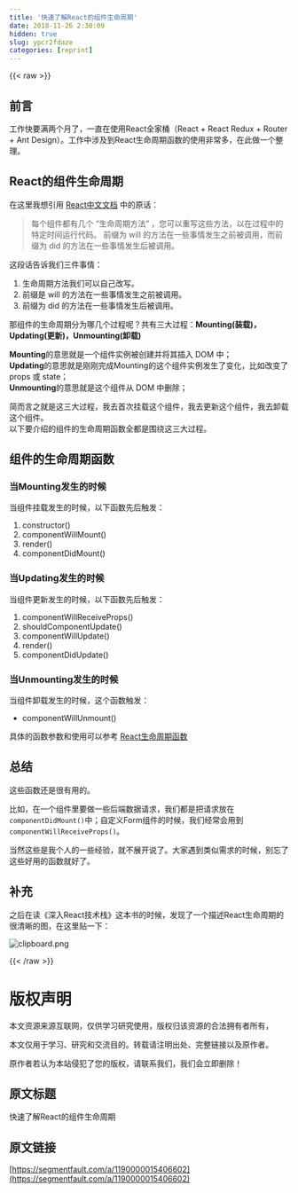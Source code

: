 ```yaml
---
title: '快速了解React的组件生命周期' 
date: 2018-11-26 2:30:09
hidden: true
slug: ypcr2fdaze
categories: [reprint]
---
```


{{< raw >}}
<h2 id="articleHeader0">&#x524D;&#x8A00;</h2><p>&#x5DE5;&#x4F5C;&#x5FEB;&#x8981;&#x6EE1;&#x4E24;&#x4E2A;&#x6708;&#x4E86;&#xFF0C;&#x4E00;&#x76F4;&#x5728;&#x4F7F;&#x7528;React&#x5168;&#x5BB6;&#x6876;&#xFF08;React + React Redux + Router + Ant Design&#xFF09;&#x3002;&#x5DE5;&#x4F5C;&#x4E2D;&#x6D89;&#x53CA;&#x5230;React&#x751F;&#x547D;&#x5468;&#x671F;&#x51FD;&#x6570;&#x7684;&#x4F7F;&#x7528;&#x975E;&#x5E38;&#x591A;&#xFF0C;&#x5728;&#x6B64;&#x505A;&#x4E00;&#x4E2A;&#x6574;&#x7406;&#x3002;</p><h2 id="articleHeader1">React&#x7684;&#x7EC4;&#x4EF6;&#x751F;&#x547D;&#x5468;&#x671F;</h2><p>&#x5728;&#x8FD9;&#x91CC;&#x6211;&#x60F3;&#x5F15;&#x7528; <a href="http://www.css88.com/react/docs/react-component.html" rel="nofollow noreferrer" target="_blank">React&#x4E2D;&#x6587;&#x6587;&#x6863;</a> &#x4E2D;&#x7684;&#x539F;&#x8BDD;&#xFF1A;</p><blockquote>&#x6BCF;&#x4E2A;&#x7EC4;&#x4EF6;&#x90FD;&#x6709;&#x51E0;&#x4E2A; &#x201C;&#x751F;&#x547D;&#x5468;&#x671F;&#x65B9;&#x6CD5;&#x201D; &#xFF0C;&#x60A8;&#x53EF;&#x4EE5;&#x91CD;&#x5199;&#x8FD9;&#x4E9B;&#x65B9;&#x6CD5;&#xFF0C;&#x4EE5;&#x5728;&#x8FC7;&#x7A0B;&#x4E2D;&#x7684;&#x7279;&#x5B9A;&#x65F6;&#x95F4;&#x8FD0;&#x884C;&#x4EE3;&#x7801;&#x3002; &#x524D;&#x7F00;&#x4E3A; will &#x7684;&#x65B9;&#x6CD5;&#x5728;&#x4E00;&#x4E9B;&#x4E8B;&#x60C5;&#x53D1;&#x751F;&#x4E4B;&#x524D;&#x88AB;&#x8C03;&#x7528;&#xFF0C;&#x800C;&#x524D;&#x7F00;&#x4E3A; did &#x7684;&#x65B9;&#x6CD5;&#x5728;&#x4E00;&#x4E9B;&#x4E8B;&#x60C5;&#x53D1;&#x751F;&#x540E;&#x88AB;&#x8C03;&#x7528;&#x3002;</blockquote><p>&#x8FD9;&#x6BB5;&#x8BDD;&#x544A;&#x8BC9;&#x6211;&#x4EEC;&#x4E09;&#x4EF6;&#x4E8B;&#x60C5;&#xFF1A;</p><ol><li>&#x751F;&#x547D;&#x5468;&#x671F;&#x65B9;&#x6CD5;&#x6211;&#x4EEC;&#x53EF;&#x4EE5;&#x81EA;&#x5DF1;&#x6539;&#x5199;&#x3002;</li><li>&#x524D;&#x7F00;&#x662F; will &#x7684;&#x65B9;&#x6CD5;&#x5728;&#x4E00;&#x4E9B;&#x4E8B;&#x60C5;&#x53D1;&#x751F;&#x4E4B;&#x524D;&#x88AB;&#x8C03;&#x7528;&#x3002;</li><li>&#x524D;&#x7F00;&#x4E3A; did &#x7684;&#x65B9;&#x6CD5;&#x5728;&#x4E00;&#x4E9B;&#x4E8B;&#x60C5;&#x53D1;&#x751F;&#x540E;&#x88AB;&#x8C03;&#x7528;&#x3002;</li></ol><p>&#x90A3;&#x7EC4;&#x4EF6;&#x7684;&#x751F;&#x547D;&#x5468;&#x671F;&#x5206;&#x4E3A;&#x54EA;&#x51E0;&#x4E2A;&#x8FC7;&#x7A0B;&#x5462;&#xFF1F;&#x5171;&#x6709;&#x4E09;&#x5927;&#x8FC7;&#x7A0B;&#xFF1A;<strong>Mounting(&#x88C5;&#x8F7D;)&#xFF0C;Updating(&#x66F4;&#x65B0;)&#xFF0C;Unmounting(&#x5378;&#x8F7D;)</strong></p><p><strong>Mounting</strong>&#x7684;&#x610F;&#x601D;&#x5C31;&#x662F;&#x4E00;&#x4E2A;&#x7EC4;&#x4EF6;&#x5B9E;&#x4F8B;&#x88AB;&#x521B;&#x5EFA;&#x5E76;&#x5C06;&#x5176;&#x63D2;&#x5165; DOM &#x4E2D;&#xFF1B;<br><strong>Updating</strong>&#x7684;&#x610F;&#x601D;&#x5C31;&#x662F;&#x521A;&#x521A;&#x5B8C;&#x6210;Mounting&#x7684;&#x8FD9;&#x4E2A;&#x7EC4;&#x4EF6;&#x5B9E;&#x4F8B;&#x53D1;&#x751F;&#x4E86;&#x53D8;&#x5316;&#xFF0C;&#x6BD4;&#x5982;&#x6539;&#x53D8;&#x4E86; props &#x6216; state&#xFF1B;<br><strong>Unmounting</strong>&#x7684;&#x610F;&#x601D;&#x5C31;&#x662F;&#x8FD9;&#x4E2A;&#x7EC4;&#x4EF6;&#x4ECE; DOM &#x4E2D;&#x5220;&#x9664;&#xFF1B;</p><p>&#x7B80;&#x800C;&#x8A00;&#x4E4B;&#x5C31;&#x662F;&#x8FD9;&#x4E09;&#x5927;&#x8FC7;&#x7A0B;&#xFF0C;&#x6211;&#x53BB;&#x9996;&#x6B21;&#x6302;&#x8F7D;&#x8FD9;&#x4E2A;&#x7EC4;&#x4EF6;&#xFF0C;&#x6211;&#x53BB;&#x66F4;&#x65B0;&#x8FD9;&#x4E2A;&#x7EC4;&#x4EF6;&#xFF0C;&#x6211;&#x53BB;&#x5378;&#x8F7D;&#x8FD9;&#x4E2A;&#x7EC4;&#x4EF6;&#x3002;<br>&#x4EE5;&#x4E0B;&#x8981;&#x4ECB;&#x7ECD;&#x7684;&#x7EC4;&#x4EF6;&#x7684;&#x751F;&#x547D;&#x5468;&#x671F;&#x51FD;&#x6570;&#x5168;&#x90FD;&#x662F;&#x56F4;&#x7ED5;&#x8FD9;&#x4E09;&#x5927;&#x8FC7;&#x7A0B;&#x3002;</p><h2 id="articleHeader2">&#x7EC4;&#x4EF6;&#x7684;&#x751F;&#x547D;&#x5468;&#x671F;&#x51FD;&#x6570;</h2><h3 id="articleHeader3">&#x5F53;Mounting&#x53D1;&#x751F;&#x7684;&#x65F6;&#x5019;</h3><p>&#x5F53;&#x7EC4;&#x4EF6;&#x6302;&#x8F7D;&#x53D1;&#x751F;&#x7684;&#x65F6;&#x5019;&#xFF0C;&#x4EE5;&#x4E0B;&#x51FD;&#x6570;&#x5148;&#x540E;&#x89E6;&#x53D1;&#xFF1A;</p><ol><li>constructor()</li><li>componentWillMount()</li><li>render()</li><li>componentDidMount()</li></ol><h3 id="articleHeader4">&#x5F53;Updating&#x53D1;&#x751F;&#x7684;&#x65F6;&#x5019;</h3><p>&#x5F53;&#x7EC4;&#x4EF6;&#x66F4;&#x65B0;&#x53D1;&#x751F;&#x7684;&#x65F6;&#x5019;&#xFF0C;&#x4EE5;&#x4E0B;&#x51FD;&#x6570;&#x5148;&#x540E;&#x89E6;&#x53D1;&#xFF1A;</p><ol><li>componentWillReceiveProps()</li><li>shouldComponentUpdate()</li><li>componentWillUpdate()</li><li>render()</li><li>componentDidUpdate()</li></ol><h3 id="articleHeader5">&#x5F53;Unmounting&#x53D1;&#x751F;&#x7684;&#x65F6;&#x5019;</h3><p>&#x5F53;&#x7EC4;&#x4EF6;&#x5378;&#x8F7D;&#x53D1;&#x751F;&#x7684;&#x65F6;&#x5019;&#xFF0C;&#x8FD9;&#x4E2A;&#x51FD;&#x6570;&#x89E6;&#x53D1;&#xFF1A;</p><ul><li>componentWillUnmount()</li></ul><p>&#x5177;&#x4F53;&#x7684;&#x51FD;&#x6570;&#x53C2;&#x6570;&#x548C;&#x4F7F;&#x7528;&#x53EF;&#x4EE5;&#x53C2;&#x8003; <a href="http://www.css88.com/react/docs/react-component.html#constructor" rel="nofollow noreferrer" target="_blank">React&#x751F;&#x547D;&#x5468;&#x671F;&#x51FD;&#x6570;</a></p><h2 id="articleHeader6">&#x603B;&#x7ED3;</h2><p>&#x8FD9;&#x4E9B;&#x51FD;&#x6570;&#x8FD8;&#x662F;&#x5F88;&#x6709;&#x7528;&#x7684;&#x3002;</p><p>&#x6BD4;&#x5982;&#xFF0C;&#x5728;&#x4E00;&#x4E2A;&#x7EC4;&#x4EF6;&#x91CC;&#x8981;&#x505A;&#x4E00;&#x4E9B;&#x540E;&#x7AEF;&#x6570;&#x636E;&#x8BF7;&#x6C42;&#xFF0C;&#x6211;&#x4EEC;&#x90FD;&#x662F;&#x628A;&#x8BF7;&#x6C42;&#x653E;&#x5728;<code>componentDidMount()</code>&#x4E2D;&#xFF1B;&#x81EA;&#x5B9A;&#x4E49;Form&#x7EC4;&#x4EF6;&#x7684;&#x65F6;&#x5019;&#xFF0C;&#x6211;&#x4EEC;&#x7ECF;&#x5E38;&#x4F1A;&#x7528;&#x5230;<code>componentWillReceiveProps()</code>&#x3002;</p><p>&#x5F53;&#x7136;&#x8FD9;&#x4E9B;&#x662F;&#x6211;&#x4E2A;&#x4EBA;&#x7684;&#x4E00;&#x4E9B;&#x7ECF;&#x9A8C;&#xFF0C;&#x5C31;&#x4E0D;&#x5C55;&#x5F00;&#x8BF4;&#x4E86;&#x3002;&#x5927;&#x5BB6;&#x9047;&#x5230;&#x7C7B;&#x4F3C;&#x9700;&#x6C42;&#x7684;&#x65F6;&#x5019;&#xFF0C;&#x522B;&#x5FD8;&#x4E86;&#x8FD9;&#x4E9B;&#x597D;&#x7528;&#x7684;&#x51FD;&#x6570;&#x5C31;&#x597D;&#x4E86;&#x3002;</p><h2 id="articleHeader7">&#x8865;&#x5145;</h2><p>&#x4E4B;&#x540E;&#x5728;&#x8BFB;&#x300A;&#x6DF1;&#x5165;React&#x6280;&#x672F;&#x6808;&#x300B;&#x8FD9;&#x672C;&#x4E66;&#x7684;&#x65F6;&#x5019;&#xFF0C;&#x53D1;&#x73B0;&#x4E86;&#x4E00;&#x4E2A;&#x63CF;&#x8FF0;React&#x751F;&#x547D;&#x5468;&#x671F;&#x7684;&#x5F88;&#x6E05;&#x6670;&#x7684;&#x56FE;&#xFF0C;&#x5728;&#x8FD9;&#x91CC;&#x8D34;&#x4E00;&#x4E0B;&#xFF1A;</p><p><span class="img-wrap"><img data-src="/img/bVbfDGw?w=2912&amp;h=1880" src="https://static.alili.tech/img/bVbfDGw?w=2912&amp;h=1880" alt="clipboard.png" title="clipboard.png" style="cursor:pointer;display:inline"></span></p>
{{< /raw >}}

# 版权声明
本文资源来源互联网，仅供学习研究使用，版权归该资源的合法拥有者所有，

本文仅用于学习、研究和交流目的。转载请注明出处、完整链接以及原作者。

原作者若认为本站侵犯了您的版权，请联系我们，我们会立即删除！

## 原文标题
快速了解React的组件生命周期

## 原文链接
[https://segmentfault.com/a/1190000015406602](https://segmentfault.com/a/1190000015406602)

